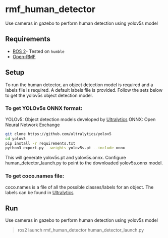 # rmf_human_detector

Use cameras in gazebo to perform human detection using yolov5s model

## Requirements
* [ROS 2](https://docs.ros.org/en/humble/Installation/Ubuntu-Install-Debians.html)- Tested on `humble`
* [Open-RMF](https://github.com/open-rmf/rmf)

## Setup

To run the human detector, an object detection model is required and a labels file is required.
A default labels file is provided. Follow the sets below to get the yolov5s object detection model.

### To get YOLOv5s ONNX format:

YOLOv5: Object detection models developed by [Ultralytics](https://github.com/ultralytics/yolov5)
ONNX: Open Neural Network Exchange

```bash
git clone https://github.com/ultralytics/yolov5
cd yolov5
pip install -r requirements.txt
python3 export.py --weights yolov5s.pt --include onnx
```
This will generate yolov5s.pt and yolov5s.onnx.
Configure human_detector_launch.py to point to the downloaded yolov5s.onnx model.

### To get coco.names file:

coco.names is a file of all the possible classes/labels for an object.
The labels can be found in [Ultralytics](https://github.com/ultralytics/yolov5/blob/master/data/coco.yaml)

## Run

Use cameras in gazebo to perform human detection using yolov5s model

> ros2 launch rmf_human_detector human_detector_launch.py